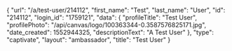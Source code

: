 {
    "url": "\/a\/test-user\/214112",
    "first_name": "Test",
    "last_name": "User",
    "id": "214112",
    "login_id": "1759121",
    "data": {
        "profileTitle": "Test User",
        "profilePhoto": "\/api\/canvas\/logo\/100363344-0.3587576825171.jpg",
        "date_created": 1552944325,
        "descriptionText": "A Test User"
    },
    "type": "captivate",
    "layout": "ambassador",
    "title": "Test User"
}